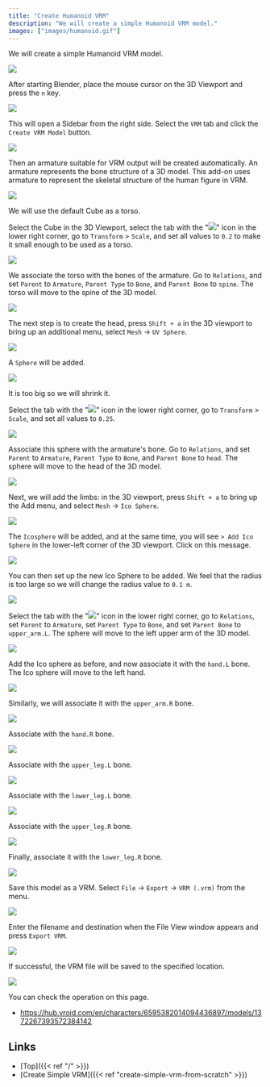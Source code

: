 ```yaml
---
title: "Create Humanoid VRM"
description: "We will create a simple Humanoid VRM model."
images: ["images/humanoid.gif"]
---
```


We will create a simple Humanoid VRM model.

![](../../images/humanoid.gif)

After starting Blender, place the mouse cursor on the 3D Viewport and press the `n` key.

![](../images/humanoid1.png)

This will open a Sidebar from the right side. Select the `VRM` tab and click the `Create VRM Model` button.

![](../images/humanoid2.png)

Then an armature suitable for VRM output will be created automatically. An armature represents the bone structure of a 3D model.
This add-on uses armature to represent the skeletal structure of the human figure in VRM.

![](../images/humanoid3.png)

We will use the default Cube as a torso.

Select the Cube in the 3D Viewport, select the tab with the "<img src="../../images/object_property_tab_icon.png">" icon in the lower right corner, go to `Transform` > `Scale`, and set all values to `0.2` to make it small enough to be used as a torso.

![](../images/humanoid4.png)

We associate the torso with the bones of the armature. Go to `Relations`, and set `Parent` to `Armature`, `Parent Type` to `Bone`, and `Parent Bone` to `spine`. The torso will move to the spine of the 3D model.

![](../images/humanoid5.png)

The next step is to create the head, press `Shift + a` in the 3D viewport to bring up an additional menu, select `Mesh` -> `UV Sphere`.

![](../images/humanoid6.png)

A `Sphere` will be added.

![](../images/humanoid7.png)

It is too big so we will shrink it.

Select the tab with the "<img src="../../images/object_property_tab_icon.png">" icon in the lower right corner, go to `Transform` > `Scale`, and set all values to `0.25`.

![](../images/humanoid8.png)

Associate this sphere with the armature's bone. Go to `Relations`, and set `Parent` to `Armature`, `Parent Type` to `Bone`, and `Parent Bone` to `head`. The sphere will move to the head of the 3D model.

![](../images/humanoid9.png)

Next, we will add the limbs: in the 3D viewport, press `Shift + a` to bring up the Add menu, and select `Mesh` -> `Ico Sphere`.

![](../images/humanoid10.png)

The `Icosphere` will be added, and at the same time, you will see `> Add Ico Sphere` in the lower-left corner of the 3D viewport. Click on this message.

![](../images/humanoid11.png)

You can then set up the new Ico Sphere to be added. We feel that the radius is too large so we will change the radius value to `0.1 m`.

![](../images/humanoid12.png)

Select the tab with the "<img src="../../images/object_property_tab_icon.png">" icon in the lower right corner, go to `Relations`, set `Parent` to `Armature`, set `Parent Type` to `Bone`, and set `Parent Bone` to `upper_arm.L`. The sphere will move to the left upper arm of the 3D model.

![](../images/humanoid13.png)

Add the Ico sphere as before, and now associate it with the `hand.L` bone. The Ico sphere will move to the left hand.

![](../images/humanoid14.png)

Similarly, we will associate it with the `upper_arm.R` bone.

![](../images/humanoid15.png)

Associate with the `hand.R` bone.

![](../images/humanoid16.png)

Associate with the `upper_leg.L` bone.

![](../images/humanoid17.png)

Associate with the `lower_leg.L` bone.

![](../images/humanoid18.png)

Associate with the `upper_leg.R` bone.

![](../images/humanoid19.png)

Finally, associate it with the `lower_leg.R` bone.

![](../images/humanoid20.png)

Save this model as a VRM. Select `File` → `Export` → `VRM (.vrm)` from the menu.

![](../images/simple2.png)

Enter the filename and destination when the File View window appears and press `Export VRM`.

![](../images/humanoid21.png)

If successful, the VRM file will be saved to the specified location.

![](../../images/humanoid.gif)

You can check the operation on this page.

- https://hub.vroid.com/en/characters/6595382014094436897/models/1372267393572384142

## Links

- [Top]({{< ref "/" >}})
- [Create Simple VRM]({{< ref "create-simple-vrm-from-scratch" >}})
